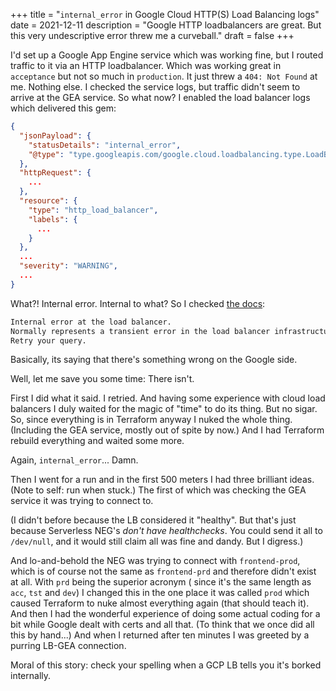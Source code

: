 +++ 
title = "`internal_error` in Google Cloud HTTP(S) Load Balancing logs"
date = 2021-12-11
description = "Google HTTP loadbalancers are great. But this very undescriptive error threw me a curveball."
draft = false 
+++

I'd set up a Google App Engine service which was working fine, but I routed traffic to it via an
HTTP loadbalancer. Which was working great in `acceptance` but not so much in `production`. It just
threw a `404: Not Found` at me. Nothing else. I checked the service logs, but traffic didn't seem to
arrive at the GEA service. So what now? I enabled the load balancer logs which delivered this gem:

```json
{
  "jsonPayload": {
    "statusDetails": "internal_error",
    "@type": "type.googleapis.com/google.cloud.loadbalancing.type.LoadBalancerLogEntry"
  },
  "httpRequest": {
    ...
  },
  "resource": {
    "type": "http_load_balancer",
    "labels": {
      ...
    }
  },
  ...
  "severity": "WARNING",
  ...
}
```

What?! Internal error. Internal to what? So I
checked [the docs](https://cloud.google.com/load-balancing/docs/https/https-logging-monitoring#statusdetail_http_failure_messages):

```txt
Internal error at the load balancer. 
Normally represents a transient error in the load balancer infrastructure. 
Retry your query. 
```

Basically, its saying that there's something wrong on the Google side.

Well, let me save you some time: There isn't.

First I did what it said. I retried. And having some experience with cloud load balancers I duly
waited for the magic of "time" to do its thing. But no sigar. So, since everything is in Terraform
anyway I nuked the whole thing. (Including the GEA service, mostly out of spite by now.) And I had
Terraform rebuild everything and waited some more.

Again, `internal_error`... Damn.

Then I went for a run and in the first 500 meters I had three brilliant ideas. (Note to self: run
when stuck.)
The first of which was checking the GEA service it was trying to connect to.

(I didn't before because the LB considered it "healthy". But that's just because Serverless NEG's 
*don't have healthchecks*. You could send it all to `/dev/null`, and it would still claim all was
fine and dandy. But I digress.)

And lo-and-behold the NEG was trying to connect with `frontend-prod`, which is of course not the
same as `frontend-prd` and therefore didn't exist at all. With `prd` being the superior acronym (
since it's the same length as `acc`, `tst` and `dev`) I changed this in the one place it was
called `prod` which caused Terraform to nuke almost everything again (that should teach it). And then
I had the wonderful experience of doing some actual coding for a bit while Google dealt with certs
and all that. (To think that we once did all this by hand...)
And when I returned after ten minutes I was greeted by a purring LB-GEA connection.

Moral of this story: check your spelling when a GCP LB tells you it's borked internally.
